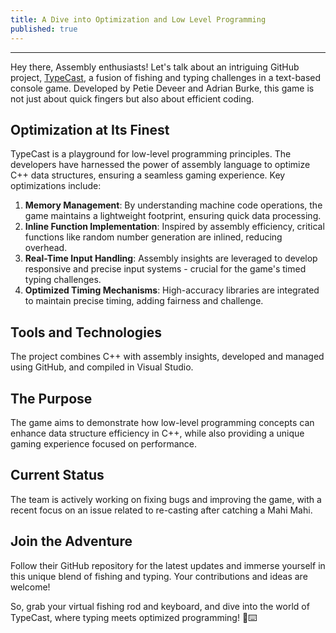 ```yaml
---
title: A Dive into Optimization and Low Level Programming
published: true
---
```

---


Hey there, Assembly enthusiasts! Let's talk about an intriguing GitHub project, [TypeCast](https://github.com/ItalianSquirel/TypeCast), a fusion of fishing and typing challenges in a text-based console game. Developed by Petie Deveer and Adrian Burke, this game is not just about quick fingers but also about efficient coding.

## Optimization at Its Finest
TypeCast is a playground for low-level programming principles. The developers have harnessed the power of assembly language to optimize C++ data structures, ensuring a seamless gaming experience. Key optimizations include:

1. **Memory Management**: By understanding machine code operations, the game maintains a lightweight footprint, ensuring quick data processing.
2. **Inline Function Implementation**: Inspired by assembly efficiency, critical functions like random number generation are inlined, reducing overhead.
3. **Real-Time Input Handling**: Assembly insights are leveraged to develop responsive and precise input systems - crucial for the game's timed typing challenges.
4. **Optimized Timing Mechanisms**: High-accuracy libraries are integrated to maintain precise timing, adding fairness and challenge.

## Tools and Technologies
The project combines C++ with assembly insights, developed and managed using GitHub, and compiled in Visual Studio.

## The Purpose
The game aims to demonstrate how low-level programming concepts can enhance data structure efficiency in C++, while also providing a unique gaming experience focused on performance.

## Current Status
The team is actively working on fixing bugs and improving the game, with a recent focus on an issue related to re-casting after catching a Mahi Mahi.

## Join the Adventure
Follow their GitHub repository for the latest updates and immerse yourself in this unique blend of fishing and typing. Your contributions and ideas are welcome!

So, grab your virtual fishing rod and keyboard, and dive into the world of TypeCast, where typing meets optimized programming! 🎣⌨️
